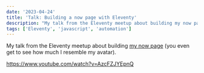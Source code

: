 ```yaml
---
date: '2023-04-24'
title: 'Talk: Building a now page with Eleventy'
description: "My talk from the Eleventy meetup about building my now page (you even get to see how much I resemble my avatar)."
tags: ['Eleventy', 'javascript', 'automation']
---
```


My talk from the Eleventy meetup about building [my now page](https://coryd.dev/now) (you even get to see how much I resemble my avatar).<!-- excerpt -->

https://www.youtube.com/watch?v=AzcFZJYEpnQ